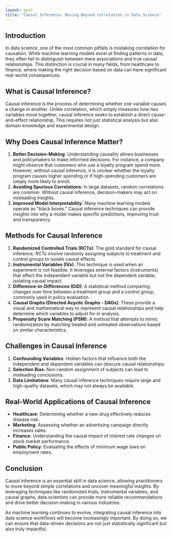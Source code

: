 ```yaml
---
layout: post
title: "Causal Inference: Moving Beyond Correlation in Data Science"
---
```


## Introduction

In data science, one of the most common pitfalls is mistaking correlation for causation. While machine learning models excel at finding patterns in data, they often fail to distinguish between mere associations and true causal relationships. This distinction is crucial in many fields, from healthcare to finance, where making the right decision based on data can have significant real-world consequences.

## What is Causal Inference?

Causal inference is the process of determining whether one variable causes a change in another. Unlike correlation, which simply measures how two variables move together, causal inference seeks to establish a direct cause-and-effect relationship. This requires not just statistical analysis but also domain knowledge and experimental design.

## Why Does Causal Inference Matter?

1. **Better Decision-Making**: Understanding causality allows businesses and policymakers to make informed decisions. For instance, a company might observe that customers who use a loyalty program spend more. However, without causal inference, it is unclear whether the loyalty program causes higher spending or if high-spending customers are simply more likely to enroll.
2. **Avoiding Spurious Correlations**: In large datasets, random correlations are common. Without causal inference, decision-makers may act on misleading insights.
3. **Improved Model Interpretability**: Many machine learning models operate as "black boxes." Causal inference techniques can provide insights into why a model makes specific predictions, improving trust and transparency.

## Methods for Causal Inference

1. **Randomized Controlled Trials (RCTs)**: The gold standard for causal inference, RCTs involve randomly assigning subjects to treatment and control groups to isolate causal effects.
2. **Instrumental Variables (IVs)**: This technique is used when an experiment is not feasible. It leverages external factors (instruments) that affect the independent variable but not the dependent variable, isolating causal impact.
3. **Difference-in-Differences (DiD)**: A statistical method comparing changes over time between a treatment group and a control group, commonly used in policy evaluation.
4. **Causal Graphs (Directed Acyclic Graphs - DAGs)**: These provide a visual and mathematical way to represent causal relationships and help determine which variables to adjust for in analysis.
5. **Propensity Score Matching (PSM)**: A method that attempts to mimic randomization by matching treated and untreated observations based on similar characteristics.

## Challenges in Causal Inference

1. **Confounding Variables**: Hidden factors that influence both the independent and dependent variables can obscure causal relationships.
2. **Selection Bias**: Non-random assignment of subjects can lead to misleading conclusions.
3. **Data Limitations**: Many causal inference techniques require large and high-quality datasets, which may not always be available.

## Real-World Applications of Causal Inference

- **Healthcare**: Determining whether a new drug effectively reduces disease risk.
- **Marketing**: Assessing whether an advertising campaign directly increases sales.
- **Finance**: Understanding the causal impact of interest rate changes on stock market performance.
- **Public Policy**: Evaluating the effects of minimum wage laws on employment rates.

## Conclusion

Causal inference is an essential skill in data science, allowing practitioners to move beyond simple correlations and uncover meaningful insights. By leveraging techniques like randomized trials, instrumental variables, and causal graphs, data scientists can provide more reliable recommendations and drive better decision-making in various industries.

As machine learning continues to evolve, integrating causal inference into data science workflows will become increasingly important. By doing so, we can ensure that data-driven decisions are not just statistically significant but also truly impactful.
